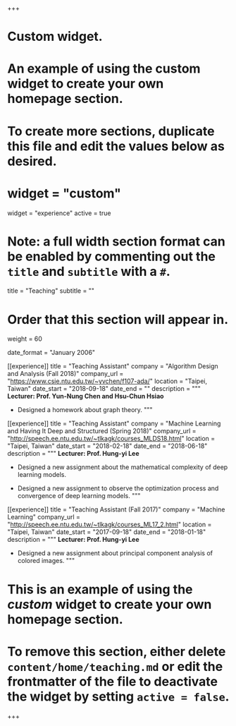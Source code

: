 +++
# Custom widget.
# An example of using the custom widget to create your own homepage section.
# To create more sections, duplicate this file and edit the values below as desired.
# widget = "custom"
widget = "experience"
active = true

# Note: a full width section format can be enabled by commenting out the `title` and `subtitle` with a `#`.
title = "Teaching"
subtitle = ""

# Order that this section will appear in.
weight = 60

date_format = "January 2006"

[[experience]]
  title = "Teaching Assistant"
  company = "Algorithm Design and Analysis (Fall 2018)"
  company_url = "https://www.csie.ntu.edu.tw/~yvchen/f107-ada/"
  location = "Taipei, Taiwan"
  date_start = "2018-09-18"
  date_end = ""
  description = """
  **Lecturer: Prof. Yun-Nung Chen and Hsu-Chun Hsiao**

  * Designed a homework about graph theory.
  """

[[experience]]
  title = "Teaching Assistant"
  company = "Machine Learning and Having It Deep and Structured (Spring 2018)"
  company_url = "http://speech.ee.ntu.edu.tw/~tlkagk/courses_MLDS18.html"
  location = "Taipei, Taiwan"
  date_start = "2018-02-18"
  date_end = "2018-06-18"
  description = """
  **Lecturer: Prof. Hung-yi Lee**

  * Designed a new assignment about the mathematical complexity of deep learning models.

  * Designed a new assignment to observe the optimization process and convergence of deep learning models.
  """

[[experience]]
  title = "Teaching Assistant (Fall 2017)"
  company = "Machine Learning"
  company_url = "http://speech.ee.ntu.edu.tw/~tlkagk/courses_ML17_2.html"
  location = "Taipei, Taiwan"
  date_start = "2017-09-18"
  date_end = "2018-01-18"
  description = """
  **Lecturer: Prof. Hung-yi Lee**

  * Designed a new assignment about principal component analysis of colored images.
  """

# This is an example of using the *custom* widget to create your own homepage section.
# 
# To remove this section, either delete `content/home/teaching.md` or edit the frontmatter of the file to deactivate the widget by setting `active = false`.

+++
